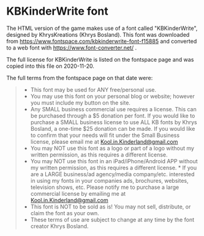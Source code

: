 # KBKinderWrite font

The HTML version of the game makes use of a font called "KBKinderWrite",
designed by KhrysKreations (Khrys Bosland).  This font was downloaded from
https://www.fontspace.com/kbkinderwrite-font-f15885 and converted to a web font
with https://www.font-converter.net/ .

The full license for KBKinderWrite is listed on the fontspace page and was
copied into this file on 2020-11-20.

The full terms from the fontspace page on that date were:

> * This font may be used for ANY free/personal use.
> * You may use this font on your personal blog or website; however you must
>   include my button on the site.
> * Any SMALL business commercial use requires a license. This can be purchased
>   through a $5 donation per font. If you would like to purchase a SMALL
>   business license to use ALL KB fonts by Khrys Bosland, a one-time $25
>   donation can be made. If you would like to confirm that your needs will fit
>   under the Small Business license, please email me at
>   Kool.in.Kinderland@gmail.com
> * You may NOT use this font as a logo or part of a logo without my written
>   permission, as this requires a different license.
> * You may NOT use this font in an iPad/iPhone/Android APP without my written
>   permission, as this requires a different license.  * If you are a LARGE
>   business/ad agency/media company/etc. interested in using my fonts in your
>   companies ads, brochures, websites, television shows, etc. Please notify me
>   to purchase a large commercial license by emailing me at
>   Kool.in.Kinderland@gmail.com
> * This font is NOT to be sold as is! You may not sell, distribute, or claim
>   the font as your own.
> * These terms of use are subject to change at any time by the font creator
>   Khrys Bosland.
